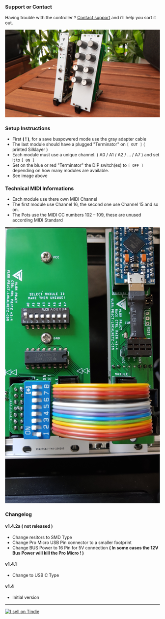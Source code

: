 
### Support or Contact

Having trouble with the controller ?
[Contact support](https://discuss.tindie.com/users/tme/messages) and i’ll help you sort it out.

![Frontside](./frontside.jpg)

### Setup Instructions

- First **( ! )**, for a save buspowered mode use the gray adapter cable
- The last module should have a plugged "Terminator" on `[ OUT ]` ( printed Silklayer )
- Each module must use a unique channel. ( A0 / A1 / A2 / ... / A7 ) and set it to `[ ON ]`
- Set on the blue or red "Terminator" the DIP switch(es) to `[ OFF ]` depending on how many modules are available.
- See image above

### Technical MIDI Informations

- Each module use there own MIDI Channel
- The first module use Channel 16, the second one use Channel 15 and so on.
- The Pots use the MIDI CC numbers 102 – 109, these are unused according MIDI Standard

![Backside](./backside.jpg)

### Changelog

#### v1.4.2a ( not released )
- Change resitors to SMD Type
- Change Pro Micro USB Pin connector to a smaller footprint
- Change BUS Power to 16 Pin for 5V connection
    **( In some cases the 12V Bus Power will kill the Pro Micro ! )**

#### v1.4.1
- Change to USB C Type

#### v1.4
- Initial version

---

<a href="https://www.tindie.com/stores/vlrm-prjct/?ref=offsite_badges&utm_source=sellers_tme&utm_medium=badges&utm_campaign=badge_large"><img src="https://d2ss6ovg47m0r5.cloudfront.net/badges/tindie-larges.png" alt="I sell on Tindie" width="200" height="104"></a>